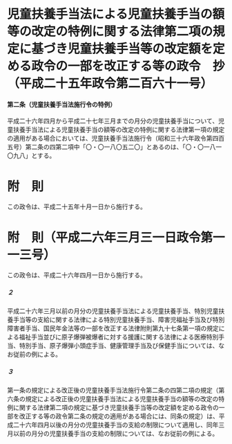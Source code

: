 # 児童扶養手当法による児童扶養手当の額等の改定の特例に関する法律第二項の規定に基づき児童扶養手当等の改定額を定める政令の一部を改正する等の政令　抄（平成二十五年政令第二百六十一号）
#### 第二条（児童扶養手当法施行令の特例）
平成二十六年四月から平成二十七年三月までの月分の児童扶養手当について、児童扶養手当法による児童扶養手当の額等の改定の特例に関する法律第一項の規定の適用がある場合においては、児童扶養手当法施行令（昭和三十六年政令第四百五号）第二条の四第二項中「〇・〇一八〇五二〇」とあるのは、「〇・〇一八一〇九八」とする。
# 附　則
この政令は、平成二十五年十月一日から施行する。
# 附　則（平成二六年三月三一日政令第一一三号）
この政令は、平成二十六年四月一日から施行する。
##### ２
平成二十六年三月以前の月分の児童扶養手当法による児童扶養手当、特別児童扶養手当等の支給に関する法律による特別児童扶養手当、障害児福祉手当及び特別障害者手当、国民年金法等の一部を改正する法律附則第九十七条第一項の規定による福祉手当並びに原子爆弾被爆者に対する援護に関する法律による医療特別手当、特別手当、原子爆弾小頭症手当、健康管理手当及び保健手当については、なお従前の例による。
##### ３
第一条の規定による改正後の児童扶養手当法施行令第二条の四第二項の規定（第六条の規定による改正後の児童扶養手当法による児童扶養手当の額等の改定の特例に関する法律第二項の規定に基づき児童扶養手当等の改定額を定める政令の一部を改正する等の政令第二条の規定の適用がある場合には、同条の規定）は、平成二十六年四月以後の月分の児童扶養手当の支給の制限について適用し、同年三月以前の月分の児童扶養手当の支給の制限については、なお従前の例による。
